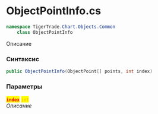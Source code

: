 
# ObjectPointInfo.cs
```csharp
namespace TigerTrade.Chart.Objects.Common  
    class ObjectPointInfo
```

Описание

### Синтаксис
```csharp
public ObjectPointInfo(ObjectPoint[] points, int index)
```

### Параметры  
<mark style="color:red;">**`index`**</mark> <mark style="color:orange;">`int`</mark>  
 *Описание*  
  

                    
                    